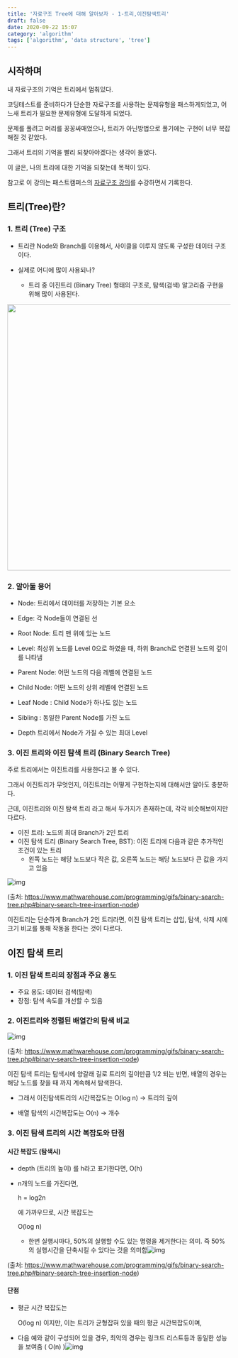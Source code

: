 ```yaml
---
title: '자료구조 Tree에 대해 알아보자 - 1-트리,이진탐색트리'
draft: false
date: 2020-09-22 15:07
category: 'algorithm'
tags: ['algorithm', 'data structure', 'tree']
---
```


## 시작하며

내 자료구조의 기억은 트리에서 멈춰있다.

코딩테스트를 준비하다가 단순한 자료구조를 사용하는 문제유형을 패스하게되었고,
어느새 트리가 필요한 문제유형에 도달하게 되었다.

문제를 풀려고 머리를 꽁꽁싸매었으나, 트리가 아닌방법으로 풀기에는 구현이 너무 복잡해질 것 같았다.

그래서 트리의 기억을 빨리 되찾아야겠다는 생각이 들었다.

이 글은, 나의 트리에 대한 기억을 되찾는데 목적이 있다.

참고로 이 강의는 패스트캠퍼스의 [자료구조 강의]("https://www.fastcampus.co.kr/dev_online_cs")를 수강하면서 기록한다.

## 트리(Tree)란?

### 1. 트리 (Tree) 구조

- 트리란 Node와 Branch를 이용해서, 사이클을 이루지 않도록 구성한 데이터 구조이다.

- 실제로 어디에 많이 사용되나?
  - 트리 중 이진트리 (Binary Tree) 형태의 구조로, 탐색(검색) 알고리즘 구현을 위해 많이 사용된다.

<img src="http://www.fun-coding.org/00_Images/tree.png" width="600" />

### 2. 알아둘 용어

- Node: 트리에서 데이터를 저장하는 기본 요소
- Edge: 각 Node들이 연결된 선
- Root Node: 트리 맨 위에 있는 노드

- Level: 최상위 노드를 Level 0으로 하였을 때, 하위 Branch로 연결된 노드의 깊이를 나타냄
- Parent Node: 어떤 노드의 다음 레벨에 연결된 노드
- Child Node: 어떤 노드의 상위 레벨에 연결된 노드
- Leaf Node : Child Node가 하나도 없는 노드
- Sibling : 동일한 Parent Node를 가진 노드
- Depth 트리에서 Node가 가질 수 있는 최대 Level

### 3. 이진 트리와 이진 탐색 트리 (Binary Search Tree)

주로 트리에서는 이진트리를 사용한다고 볼 수 있다.

그래서 이진트리가 무엇인지, 이진트리는 어떻게 구현하는지에 대해서만 알아도 충분하다.

근데, 이진트리와 이진 탐색 트리 라고 해서 두가지가 존재하는데, 각각 비슷해보이지만 다르다.

- 이진 트리: 노드의 최대 Branch가 2인 트리
- 이진 탐색 트리 (Binary Search Tree, BST): 이진 트리에 다음과 같은 추가적인 조건이 있는 트리
  - 왼쪽 노드는 해당 노드보다 작은 값, 오른쪽 노드는 해당 노드보다 큰 값을 가지고 있음

![img](https://www.mathwarehouse.com/programming/images/binary-search-tree/binary-search-tree-insertion-animation.gif)

(출처: https://www.mathwarehouse.com/programming/gifs/binary-search-tree.php#binary-search-tree-insertion-node)

이진트리는 단순하게 Branch가 2인 트리라면, 이진 탐색 트리는 삽입, 탐색, 삭제 시에 크기 비교를 통해 작동을 한다는 것이 다르다.

## 이진 탐색 트리

### 1. 이진 탐색 트리의 장점과 주요 용도

- 주요 용도: 데이터 검색(탐색)
- 장점: 탐색 속도를 개선할 수 있음

### 2. 이진트리와 정렬된 배열간의 탐색 비교

![img](https://www.mathwarehouse.com/programming/images/binary-search-tree/binary-search-tree-sorted-array-animation.gif)

(출처: https://www.mathwarehouse.com/programming/gifs/binary-search-tree.php#binary-search-tree-insertion-node)

이진 탐색 트리는 탐색시에 양갈래 길로 트리의 깊이만큼 1/2 되는 반면, 배열의 경우는 해당 노드를 찾을 때 까지 계속해서 탐색한다.

- 그래서 이진탐색트리의 시간복잡도는 O(log n) -> 트리의 깊이

- 배열 탐색의 시간복잡도는 O(n) -> 개수

### 3. 이진 탐색 트리의 시간 복잡도와 단점

#### 시간 복잡도 (탐색시)

- depth (트리의 높이) 를 h라고 표기한다면, O(h)

- n개의 노드를 가진다면,

  h = log2n

  에 가까우므로, 시간 복잡도는

  O(log n)

  - 한번 실행시마다, 50%의 실행할 수도 있는 명령을 제거한다는 의미. 즉 50%의 실행시간을 단축시킬 수 있다는 것을 의미함![img](https://www.mathwarehouse.com/programming/images/binary-search-tree/binary-search-tree-sorted-array-animation.gif)

(출처: https://www.mathwarehouse.com/programming/gifs/binary-search-tree.php#binary-search-tree-insertion-node)

#### 단점

- 평균 시간 복잡도는

  O(log n) 이지만, 이는 트리가 균형잡혀 있을 때의 평균 시간복잡도이며,

- 다음 예와 같이 구성되어 있을 경우, 최악의 경우는 링크드 리스트등과 동일한 성능을 보여줌 ( O(n) )![img](http://www.fun-coding.org/00_Images/worstcase_bst.png)
